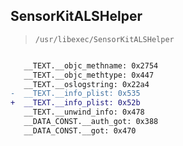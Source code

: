 ## SensorKitALSHelper

> `/usr/libexec/SensorKitALSHelper`

```diff

   __TEXT.__objc_methname: 0x2754
   __TEXT.__objc_methtype: 0x447
   __TEXT.__oslogstring: 0x22a4
-  __TEXT.__info_plist: 0x535
+  __TEXT.__info_plist: 0x52b
   __TEXT.__unwind_info: 0x478
   __DATA_CONST.__auth_got: 0x388
   __DATA_CONST.__got: 0x470

```
